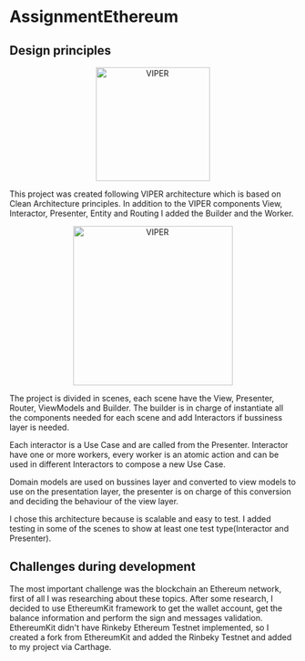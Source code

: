 # AssignmentEthereum

## Design principles

<p align="center">
    <img src="https://www.objc.io/images/issue-13/2014-06-07-viper-intro-0a53d9f8.jpg" alt="VIPER" height="200px">
</p>

This project was created following VIPER architecture which is based on Clean Architecture principles.
In addition to the VIPER components View, Interactor, Presenter, Entity and Routing I added the Builder and the Worker.
<p align="center">
    <img src="https://www.objc.io/images/issue-13/2014-06-07-viper-wireframe-76305b6d.png" alt="VIPER" height="280px">
</p>

The project is divided in scenes, each scene have the View, Presenter, Router, ViewModels and Builder. The builder is in charge of instantiate all the components needed for each scene and add Interactors if bussiness layer is needed.

Each interactor is a Use Case and are called from the Presenter. Interactor have one or more workers, every worker is an atomic action and can be used in different Interactors to compose a new Use Case. 

Domain models are used on bussines layer and converted to view models to use on the presentation layer, the presenter is on charge of this conversion and deciding the behaviour of the view layer.

I chose this architecture because is scalable and easy to test. I added testing in some of the scenes to show at least one test type(Interactor and Presenter).

## Challenges during development

The most important challenge was the blockchain an Ethereum network, first of all I was researching about these topics.
After some research, I decided to use EthereumKit framework to get the wallet account, get the balance information and perform the sign and messages validation. 
EthereumKit didn't have Rinkeby Ethereum Testnet implemented, so I created a fork from EthereumKit and added the Rinbeky Testnet and added to my project via Carthage.
